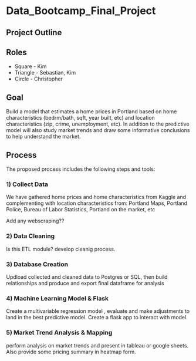 # Data_Bootcamp_Final_Project

## Project Outline
## Roles 
* Square - Kim
* Triangle - Sebastian, Kim
* Circle - Christopher

## Goal
Build a model that estimates a home prices in Portland based on home characteristics (bedrm/bath, sqft, year built, etc) and location characteristics (zip, crime, unemployment, etc). In addition to the predictive model will also study market trends and draw some informative conclusions to help understand the market. 

## Process
The proposed process includes the following steps and tools:

### 1) Collect Data
We have gathered home prices and home characteristics from Kaggle and complementing with location characteristics from: Portland Maps, Portland Police, Bureau of Labor Statistics, Portland on the market, etc

Add any webscraping??

### 2) Data Cleaning
Is this ETL module? develop cleanig process. 

### 3) Database Creation  
Updload collected and cleaned data to Postgres or SQL, then build relationships and produce and export final dataframe for analysis

### 4) Machine Learning Model & Flask
Create a multivariable regression model , evaluate and make adjustments to land in the best predictive model. Create a flask app to interact with model. 

### 5) Market Trend Analysis & Mapping
perform analysis on market trends and present in tableau or google sheets. Also provide some pricing summary in heatmap form. 
